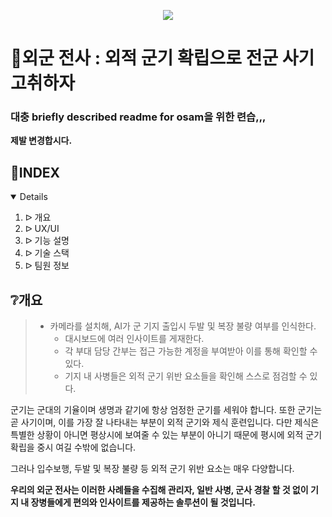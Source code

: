 <p align="center"><img src="(https://img1.daumcdn.net/thumb/R1280x0/?scode=mtistory2&fname=https%3A%2F%2Fblog.kakaocdn.net%2Fdn%2FsoCyc%2Fbtq6rvURvZe%2FPpd4HSoV0pq33S0Hm7viIK%2Fimg.jpg)"></p>


# :whale:외군 전사 : 외적 군기 확립으로 전군 사기 고취하자

### 대충 briefly described readme for osam을 위한 련습,,,
**제발 변경합시다.**


## :pencil:INDEX
<details open="open">
  <ol>
    <li> ᐅ 개요</li>
    <li> ᐅ UX/UI</li>
    <li> ᐅ 기능 설명</li>
    <li> ᐅ 기술 스택</li>
    <li> ᐅ 팀원 정보</li>
  </ol>
</details>

## :grey_question:개요
> + 카메라를 설치해, AI가 군 기지 출입시 두발 및 복장 불량 여부를 인식한다.
>    + 대시보드에 여러 인사이트를 게재한다.
>    + 각 부대 담당 간부는 접근 가능한 계정을 부여받아 이를 통해 확인할 수 있다.
>    + 기지 내 사병들은 외적 군기 위반 요소들을 확인해 스스로 점검할 수 있다.

군기는 군대의 기율이며 생명과 같기에 항상 엄정한 군기를 세워야 합니다. 또한 군기는 곧 사기이며, 이를 가장 잘 나타내는 부분이 외적 군기와 제식 훈련입니다. 다만 제식은 특별한 상황이 아니면 평상시에 보여줄 수 있는 부분이 아니기 때문에 평시에 외적 군기 확립을 중시 여길 수밖에 없습니다.

그러나 입수보행, 두발 및 복장 불량 등 외적 군기 위반 요소는 매우 다양합니다.

**우리의 외군 전사는 이러한 사례들을 수집해 관리자, 일반 사병, 군사 경찰 할 것 없이 기지 내 장병들에게 편의와 인사이트를 제공하는 솔루션이 될 것입니다.**

